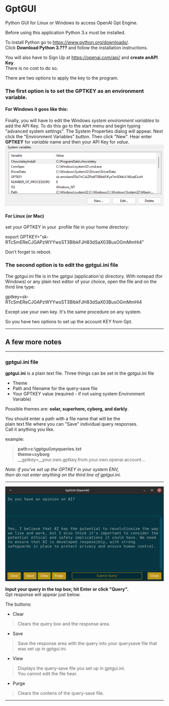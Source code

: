 # GptGUI

Python GUI for Linux or Windows to access OpenAI Gpt Engine.

Before using this application Python 3.x must be installed.

To install Python go to https://www.python.org/downloads/.  
Click __Download Python 3.???__ and follow the installation instructions.

You will also have to Sign Up at https://openai.com/api/ and __create
anAPI Key__.  
There is no cost to do so.

There are two options to apply the key to the program.  

### The first option is to set the GPTKEY as an environment variable.  
#### For Windows it goes like this:  
Finally, you will have to edit the Windows _system environment variables_ to add
the API Key. To do this go to the start menu and begin typing "advanced system settings".
The System Properties dialog will appear. Next click the "Environment Variables" button.
Then click "New". Hear enter __GPTKEY__ for _variable_ name and then your API Key for _value_.
![Windows System Properties](images/envvar.png "Environment Variables on Windows System")

#### For Linux (or Mac)
set your GPTKEY in your .profile file in your home directory:  

export GPTKEY="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"  

Don't forget to reboot.

### The second option is to edit the gptgui.ini file 
The gptgui.ini file is in the gptgui (application's) directory. 
With notepad (for Windows) or any plain text editor of your choice, 
open the file and on the third line type:

gptkey=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

Except use your own key. It's the same procedure on any system.  

So you have two options to set up the account KEY from Gpt.

---

## A few more notes

---

### gptgui.ini file

__gptgui.ini__ is a plain text file.
Three things can be set in the gptgui.ini file
- Theme
- Path and filename for the query-save file
- Your GPTKEY value (required - if not using system Environment Variable)

Possible themes are: __solar, superhero, cyborg, and darkly__.

You should enter a path with a file name that will be the  
plain text file where you can "Save" individual query responses.  
Call it anything you like.

example:  
>__path=c:\gptgui\myqueries.txt__  
__theme=cyborg__  
__gptkey=__your.own.gptkey.from.your.own.openai.account...  

_Note: if you've set up the GPTKEY in your system ENV,  
then do not enter anything on the third line of gptgui.ini._

---

![alttext](images/GptGUI.png "GptGUI simple interface")

__Input your query in the top box; hit Enter or click "Query".__  
Gpt response will appear just below.  

The buttons:
- Clear
> Clears the query box and the response area.
- Save
> Save the response area with the query into your querysave file
that was set up in gptgui.ini.
- View
> Displays the query-save file you set up in gptgui.ini.  
You cannot edit the file hear.
- Purge
> Clears the contens of the query-save file.

---
